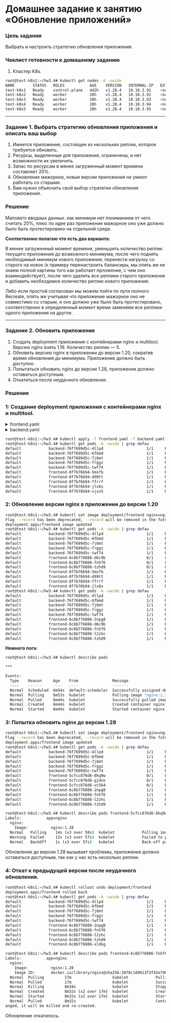 # Домашнее задание к занятию «Обновление приложений»

### Цель задания

Выбрать и настроить стратегию обновления приложения.

### Чеклист готовности к домашнему заданию

1. Кластер K8s.

```bash
root@test-k8s1:~/hw3.4# kubectl get nodes -A -owide
NAME        STATUS   ROLES           AGE    VERSION   INTERNAL-IP   EXTERNAL-IP   OS-IMAGE             KERNEL-VERSION      CONTAINER-RUNTIME
test-k8s1   Ready    control-plane   4d2h   v1.28.4   10.10.3.91    <none>        Ubuntu 22.04.3 LTS   5.15.0-89-generic   containerd://1.7.2
test-k8s2   Ready    worker          28h    v1.28.4   10.10.3.92    <none>        Ubuntu 22.04.3 LTS   5.15.0-89-generic   containerd://1.7.2
test-k8s3   Ready    worker          28h    v1.28.4   10.10.3.93    <none>        Ubuntu 22.04.3 LTS   5.15.0-89-generic   containerd://1.7.2
test-k8s4   Ready    worker          28h    v1.28.4   10.10.3.94    <none>        Ubuntu 22.04.3 LTS   5.15.0-89-generic   containerd://1.7.2
test-k8s5   Ready    worker          28h    v1.28.4   10.10.3.95    <none>        Ubuntu 22.04.3 LTS   5.15.0-89-generic   containerd://1.7.2

```
-----

### Задание 1. Выбрать стратегию обновления приложения и описать ваш выбор

1. Имеется приложение, состоящее из нескольких реплик, которое требуется обновить.
2. Ресурсы, выделенные для приложения, ограничены, и нет возможности их увеличить.
3. Запас по ресурсам в менее загруженный момент времени составляет 20%.
4. Обновление мажорное, новые версии приложения не умеют работать со старыми.
5. Вам нужно объяснить свой выбор стратегии обновления приложения.

### Решение

Маловато вводных данных. как минимум нет пониманием от чего считать 20%, плюс по идее раз приложение мажорное оно уже должно было быть протестировано на отдельной среде.

**Соответвенно полагаю что есть два варианта:**

В менее загруженный момент времени, уменьшить количество реплик текущего приложения до возможного минимума, после чего поднять необходимый минимум нового приложения, перенести нагрузку со старого на новое (к примеру перенастроить балансиры, мы опять же не знаем полной картины того как работает прложение, с чем оно взаимодействует), после чего удалить все реплики старого приложения и добавить необходимое количество реплик нового приложения.

Либо если простой согласован мы можем пойти по пути полного Recreate, опять же учитывая что приложение мажорное оно не совместимо со старым, и оно должно уже было быть протестировано, соответственно в определенный момент времи заменяем все реплики одного приложения на другое.

---

### Задание 2. Обновить приложение

1. Создать deployment приложения с контейнерами nginx и multitool. Версию nginx взять 1.19. Количество реплик — 5.
2. Обновить версию nginx в приложении до версии 1.20, сократив время обновления до минимума. Приложение должно быть доступно.
3. Попытаться обновить nginx до версии 1.28, приложение должно оставаться доступным.
4. Откатиться после неудачного обновления.

### Решение

### 1: Создание deployment приложения с контейнерами nginx и multitool. 

<details><summary>frontend.yaml</summary>

```bash
root@test-k8s1:~/hw3.4# cat frontend.yaml
apiVersion: apps/v1
kind: Deployment
metadata:
  name: frontend
  labels:
    app: nginx
spec:
  replicas: 5
  selector:
    matchLabels:
      app: nginx
  template:
    metadata:
      labels:
        app: nginx
    spec:
      containers:
      - name: nginx
        image: nginx:1.19
        ports:
        - containerPort: 80
          name: nginx-http
---
apiVersion: v1
kind: Service
metadata:
  name: frontend-svc
spec:
  selector:
    app: nginx
  ports:
  - name: frontend80
    protocol: TCP
    port: 80
    targetPort: nginx-http


```

</details>

<details><summary>backend.yaml</summary>

```bash
root@test-k8s1:~/hw3.4# cat backend.yaml
apiVersion: apps/v1
kind: Deployment
metadata:
  name: backend
  labels:
    app: mtool
spec:
  replicas: 5
  selector:
    matchLabels:
      app: mtool
  template:
    metadata:
      labels:
        app: mtool
    spec:
      containers:
      - name: multitool
        image: wbitt/network-multitool
        ports:
        - containerPort: 80
          name: mtool-http
---
apiVersion: v1
kind: Service
metadata:
  name: backend-svc
spec:
  selector:
    app: mtool
  ports:
  - name: svc-mtool-http
    protocol: TCP
    port: 80
    targetPort: mtool-http

```

</details>

```bash
root@test-k8s1:~/hw3.4# kubectl apply -f frontend.yaml -f backend.yaml
root@test-k8s1:~/hw3.4# kubectl get pods -A -owide | grep defau
default            backend-76f7699d5c-4llpd                   1/1     Running            1 (88s ago)       2m39s   10.244.187.195   test-k8s3   <none>           <none>
default            backend-76f7699d5c-6fbmd                   1/1     Running            0                 2m39s   10.244.194.107   test-k8s2   <none>           <none>
default            backend-76f7699d5c-7j6mt                   1/1     Running            0                 2m39s   10.244.117.72    test-k8s4   <none>           <none>
default            backend-76f7699d5c-frggz                   1/1     Running            0                 2m39s   10.244.120.68    test-k8s5   <none>           <none>
default            backend-76f7699d5c-twf74                   1/1     Running            1 (10s ago)       2m39s   10.244.117.74    test-k8s4   <none>           <none>
default            frontend-8f7b76b94-5msfb                   1/1     Running            1 (95s ago)       2m39s   10.244.194.108   test-k8s2   <none>           <none>
default            frontend-8f7b76b94-d99tt                   1/1     Running            0                 2m39s   10.244.117.71    test-k8s4   <none>           <none>
default            frontend-8f7b76b94-ffrrf                   1/1     Running            0                 2m39s   10.244.120.67    test-k8s5   <none>           <none>
default            frontend-8f7b76b94-jlx8x                   1/1     Running            0                 2m39s   10.244.187.193   test-k8s3   <none>           <none>
default            frontend-8f7b76b94-vjsx5                   1/1     Running            0                 2m39s   10.244.194.105   test-k8s2   <none>           <none>

```

### 2: Обновление версии nginx в приложении до версии 1.20

```bash
root@test-k8s1:~/hw3.4# kubectl set image deployment/frontend nginx=nginx:1.20 --record
Flag --record has been deprecated, --record will be removed in the future
deployment.apps/frontend image updated
root@test-k8s1:~/hw3.4# kubectl get pods -A -owide | grep defau
default            backend-76f7699d5c-4llpd                   1/1     Running             1 (5m ago)        6m11s   10.244.187.195   test-k8s3   <none>           <none>
default            backend-76f7699d5c-6fbmd                   1/1     Running             0                 6m11s   10.244.194.107   test-k8s2   <none>           <none>
default            backend-76f7699d5c-7j6mt                   1/1     Running             0                 6m11s   10.244.117.72    test-k8s4   <none>           <none>
default            backend-76f7699d5c-frggz                   1/1     Running             2 (2m15s ago)     6m11s   10.244.120.71    test-k8s5   <none>           <none>
default            backend-76f7699d5c-twf74                   1/1     Running             1 (3m42s ago)     6m11s   10.244.117.74    test-k8s4   <none>           <none>
default            frontend-6c8b776886-d6c9b                  0/1     ContainerCreating   0                 3s      <none>           test-k8s2   <none>           <none>
default            frontend-6c8b776886-fn5f6                  0/1     ContainerCreating   0                 3s      <none>           test-k8s3   <none>           <none>
default            frontend-6c8b776886-tzhd9                  0/1     ContainerCreating   0                 3s      <none>           test-k8s4   <none>           <none>
default            frontend-8f7b76b94-5msfb                   1/1     Running             1 (5m7s ago)      6m11s   10.244.194.108   test-k8s2   <none>           <none>
default            frontend-8f7b76b94-d99tt                   1/1     Running             1 (88s ago)       6m11s   10.244.117.75    test-k8s4   <none>           <none>
default            frontend-8f7b76b94-ffrrf                   1/1     Running             1 (52s ago)       6m11s   10.244.120.72    test-k8s5   <none>           <none>
default            frontend-8f7b76b94-jlx8x                   1/1     Running             0                 6m11s   10.244.187.193   test-k8s3   <none>           <none>
root@test-k8s1:~/hw3.4# kubectl get pods -A -owide | grep defau
default            backend-76f7699d5c-4llpd                   1/1     Running            1 (5m19s ago)     6m30s   10.244.187.195   test-k8s3   <none>           <none>
default            backend-76f7699d5c-6fbmd                   1/1     Running            0                 6m30s   10.244.194.107   test-k8s2   <none>           <none>
default            backend-76f7699d5c-7j6mt                   1/1     Running            0                 6m30s   10.244.117.72    test-k8s4   <none>           <none>
default            backend-76f7699d5c-frggz                   1/1     Running            2 (2m34s ago)     6m30s   10.244.120.71    test-k8s5   <none>           <none>
default            backend-76f7699d5c-twf74                   1/1     Running            1 (4m1s ago)      6m30s   10.244.117.74    test-k8s4   <none>           <none>
default            frontend-6c8b776886-2npg8                  1/1     Running            0                 12s     10.244.120.73    test-k8s5   <none>           <none>
default            frontend-6c8b776886-d6c9b                  1/1     Running            0                 22s     10.244.194.111   test-k8s2   <none>           <none>
default            frontend-6c8b776886-fn5f6                  1/1     Running            0                 22s     10.244.187.196   test-k8s3   <none>           <none>
default            frontend-6c8b776886-l2zhc                  1/1     Running            0                 11s     10.244.194.113   test-k8s2   <none>           <none>
default            frontend-6c8b776886-tzhd9                  1/1     Running            0                 22s     10.244.117.76    test-k8s4   <none>           <none>

```

**Немного лога:**

```bash
root@test-k8s1:~/hw3.4# kubectl describe pods

***

Events:
  Type    Reason     Age    From               Message
  ----    ------     ----   ----               -------
  Normal  Scheduled  6m54s  default-scheduler  Successfully assigned default/frontend-6c8b776886-tzhd9 to test-k8s4
  Normal  Pulling    6m53s  kubelet            Pulling image "nginx:1.20"
  Normal  Pulled     6m44s  kubelet            Successfully pulled image "nginx:1.20" in 9.093s (9.093s including waiting)
  Normal  Created    6m44s  kubelet            Created container nginx
  Normal  Started    6m44s  kubelet            Started container nginx

```

### 3: Попытка обновить nginx до версии 1.28

```bash
root@test-k8s1:~/hw3.4# kubectl set image deployment/frontend nginx=nginx:1.28 --record
Flag --record has been deprecated, --record will be removed in the future
deployment.apps/frontend image updated
root@test-k8s1:~/hw3.4# kubectl get pods -A -owide | grep defau
default            backend-76f7699d5c-4llpd                   1/1     Running            3 (6m31s ago)     24m    10.244.187.206   test-k8s3   <none>           <none>
default            backend-76f7699d5c-6fbmd                   1/1     Running            1 (2m53s ago)     24m    10.244.194.65    test-k8s2   <none>           <none>
default            backend-76f7699d5c-7j6mt                   1/1     Running            1 (4m4s ago)      24m    10.244.117.82    test-k8s4   <none>           <none>
default            backend-76f7699d5c-frggz                   1/1     Running            3 (2m44s ago)     24m    10.244.120.79    test-k8s5   <none>           <none>
default            backend-76f7699d5c-twf74                   1/1     Running            3 (15m ago)       24m    10.244.117.79    test-k8s4   <none>           <none>
default            frontend-5cfcc876d6-8kq9w                  0/1     ErrImagePull       0                 7s     10.244.187.208   test-k8s3   <none>           <none>
default            frontend-5cfcc876d6-gjdnx                  0/1     ErrImagePull       0                 7s     10.244.120.80    test-k8s5   <none>           <none>
default            frontend-5cfcc876d6-vc564                  0/1     ErrImagePull       0                 7s     10.244.194.68    test-k8s2   <none>           <none>
default            frontend-6c8b776886-2npg8                  1/1     Running            1 (4m7s ago)      18m    10.244.120.77    test-k8s5   <none>           <none>
default            frontend-6c8b776886-fn5f6                  1/1     Running            1 (9m28s ago)     18m    10.244.187.204   test-k8s3   <none>           <none>
default            frontend-6c8b776886-l2zhc                  1/1     Running            4 (5m45s ago)     18m    10.244.194.124   test-k8s2   <none>           <none>
default            frontend-6c8b776886-tzhd9                  1/1     Running            1 (114s ago)      18m    10.244.117.83    test-k8s4   <none>           <none>

```

```bash
root@test-k8s1:~/hw3.4# kubectl describe pods frontend-5cfcc876d6-8kq9w | grep nginx
Labels:           app=nginx
  nginx:
    Image:          nginx:1.28
  Normal   Pulling    14s (x3 over 58s)  kubelet            Pulling image "nginx:1.28"
  Warning  Failed     12s (x3 over 57s)  kubelet            Failed to pull image "nginx:1.28": rpc error: code = NotFound desc = failed to pull and unpack image "docker.io/library/nginx:1.28": failed to resolve reference "docker.io/library/nginx:1.28": docker.io/library/nginx:1.28: not found
  Normal   BackOff    1s (x3 over 57s)   kubelet            Back-off pulling image "nginx:1.28"


```

Обновление до версии 1.28 вызывает проблемы, приложение должно оставаться доступным, так как у нас есть несколько реплик.

### 4: Откат к предыдущей версии после неудачного обновления.

```bash
root@test-k8s1:~/hw3.4# kubectl rollout undo deployment/frontend
deployment.apps/frontend rolled back
root@test-k8s1:~/hw3.4# kubectl get pods -A -owide | grep defau
default            backend-76f7699d5c-4llpd                   1/1     Running            3 (2m3s ago)      20m    10.244.187.206   test-k8s3   <none>           <none>
default            backend-76f7699d5c-6fbmd                   1/1     Running            0                 20m    10.244.194.107   test-k8s2   <none>           <none>
default            backend-76f7699d5c-7j6mt                   1/1     Running            0                 20m    10.244.117.72    test-k8s4   <none>           <none>
default            backend-76f7699d5c-frggz                   1/1     Running            2 (16m ago)       20m    10.244.120.71    test-k8s5   <none>           <none>
default            backend-76f7699d5c-twf74                   1/1     Running            3 (10m ago)       20m    10.244.117.79    test-k8s4   <none>           <none>
default            frontend-6c8b776886-2npg8                  1/1     Running            0                 13m    10.244.120.73    test-k8s5   <none>           <none>
default            frontend-6c8b776886-fn5f6                  1/1     Running            1 (5m ago)        14m    10.244.187.204   test-k8s3   <none>           <none>
default            frontend-6c8b776886-l2zhc                  1/1     Running            4 (77s ago)       13m    10.244.194.124   test-k8s2   <none>           <none>
default            frontend-6c8b776886-tzhd9                  1/1     Running            0                 14m    10.244.117.76    test-k8s4   <none>           <none>
default            frontend-6c8b776886-xldkg                  1/1     Running            0                 2s     10.244.194.125   test-k8s2   <none>           <none>

```

```bash
root@test-k8s1:~/hw3.4# kubectl describe pods frontend-6c8b776886-fn5f6 | grep nginx
Labels:           app=nginx
  nginx:
    Image:          nginx:1.20
    Image ID:       docker.io/library/nginx@sha256:38f8c1d9613f3f42e7969c3b1dd5c3277e635d4576713e6453c6193e66270a6d
  Normal  Pulling         17m                  kubelet            Pulling image "nginx:1.20"
  Normal  Pulled          17m                  kubelet            Successfully pulled image "nginx:1.20" in 8.953s (8.953s including waiting)
  Normal  Killing         8m34s                kubelet            Stopping container nginx
  Normal  Created         8m32s (x2 over 17m)  kubelet            Created container nginx
  Normal  Started         8m32s (x2 over 17m)  kubelet            Started container nginx
  Normal  Pulled          8m32s                kubelet            Container image "nginx:1.20" already present on machine
anged, it will be killed and re-created.

```

Обновление откатилось.